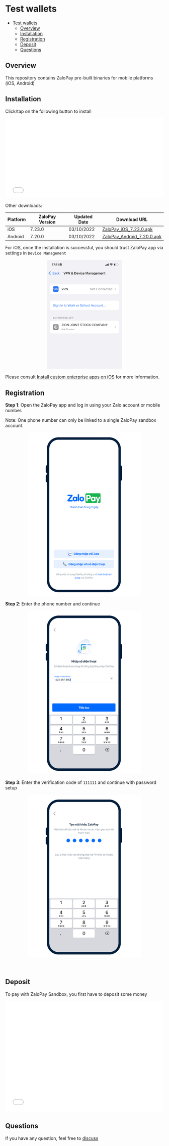 # Test wallets

- [Test wallets](#test-wallets)
  - [Overview](#overview)
  - [Installation](#installation)
  - [Registration](#registration)
  - [Deposit](#deposit)
  - [Questions](#questions)

## Overview

This repository contains ZaloPay pre-built binaries for mobile platforms (iOS, Android)

## Installation

Click/tap on the following button to install

<iframe src="html/cta.html" width="100%" height="250px" style="background: transparent; border: none;">
  <p>Your browser does not support iframes.</p>
</iframe>

Other downloads:

| Platform | ZaloPay Version | Updated Date | Download URL |
| -------- | --------------- | ------------ | ------------ |
| iOS      | 7.23.0          | 03/10/2022   | [ZaloPay_iOS_7.23.0.apk](https://github.com/zalopay-samples/test-wallets/raw/main/ios/7.23.0/manifest-7.23.0.plist) |
| Android  | 7.20.0          | 03/10/2022   | [ZaloPay_Android_7.20.0.apk](https://github.com/zalopay-samples/test-wallets/raw/main/android/ZaloPay_Android_7.20.0.apk) |

For iOS, once the installation is successful, you should trust ZaloPay app via settings in  `Device Management`

<p align="center">
  <img src="images/usage/ios-trust.png" width="240" />
</p>

Please consult [Install custom enterprise apps on iOS](https://support.apple.com/en-us/HT204460) for more information.

## Registration

<style>
  .step {
    background-color: transparent !important;
  }
</style>
**Step 1**: Open the ZaloPay app and log in using your Zalo account or mobile number.

Note: One phone number can only be linked to a single ZaloPay sandbox account.

<p align="center">
  <img src="images/usage/step-01.png" width="360" class="step"/>
</p>

**Step 2**: Enter the phone number and continue

<p align="center">
  <img src="images/usage/step-02.png" width="360" class="step"/>
</p>

**Step 3**: Enter the verification code of `111111` and continue with password setup

<p align="center">
  <img src="images/usage/step-03.png" width="360" class="step"/>
</p>

<br/>

## Deposit

To pay with ZaloPay Sandbox, you first have to deposit some money

<iframe src="html/cashin.html" width="100%" height="350px" style="background: transparent; border: none;">
  <p>Your browser does not support iframes.</p>
</iframe>

## Questions

If you have any question, feel free to [discuss](https://github.com/zalopay-samples/test-wallets/discussions)
